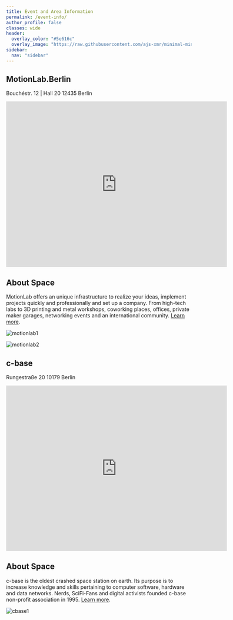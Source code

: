```yaml
---
title: Event and Area Information
permalink: /event-info/
author_profile: false
classes: wide
header:
  overlay_color: "#5e616c"
  overlay_image: "https://raw.githubusercontent.com/ajs-xmr/minimal-mistakes/master/assets/images/berlin-banner.jpg"
sidebar:
  nav: "sidebar"
---
```


## MotionLab.Berlin
Bouchéstr. 12 | Hall 20
12435 Berlin
<iframe src="https://www.google.com/maps/embed?pb=!1m14!1m8!1m3!1d9716.799129407449!2d13.4484575!3d52.4936231!3m2!1i1024!2i768!4f13.1!3m3!1m2!1s0x0%3A0xda0190f0e3811f0a!2sMotionLab.Berlin!5e0!3m2!1sen!2str!4v1580311751613!5m2!1sen!2str" width="600" height="450" frameborder="0" style="border:0;" allowfullscreen=""></iframe>


## About Space

MotionLab offers an unique infrastructure to realize your ideas, implement projects quickly and professionally and set up a company. From high-tech labs to 3D printing and metal workshops, coworking places, offices, private maker garages, networking events and an international community. [Learn more](https://motionlab.berlin/en/).

![motionlab1](https://motionlab.berlin/wp-content/uploads/2019/08/motionlab_hall_header_topview_12-3-1.jpg)

![motionlab2](https://coworker.imgix.net/photos/germany/berlin/motionlab/4-1560349286.jpg)

## c-base
Rungestraße 20
10179 Berlin
<iframe src="https://www.google.com/maps/embed?pb=!1m18!1m12!1m3!1d2428.1292930972972!2d13.417892715807218!3d52.51299917981288!2m3!1f0!2f0!3f0!3m2!1i1024!2i768!4f13.1!3m3!1m2!1s0x47a84e3b41c73ea7%3A0x94a319a092a3e717!2sc-base!5e0!3m2!1sen!2str!4v1580455038268!5m2!1sen!2str" width="600" height="450" frameborder="0" style="border:0;" allowfullscreen=""></iframe>


## About Space

c-base is the oldest crashed space station on earth. Its purpose is to increase knowledge and skills pertaining to computer software, hardware and data networks. Nerds, SciFi-Fans and digital activists founded c-base non-profit association in 1995. [Learn more](https://c-base.org/).

![cbase1](https://upload.wikimedia.org/wikipedia/commons/e/e1/Wikimedia_Conference_Berlin_-_Developer_meeting_(7739).jpg)

